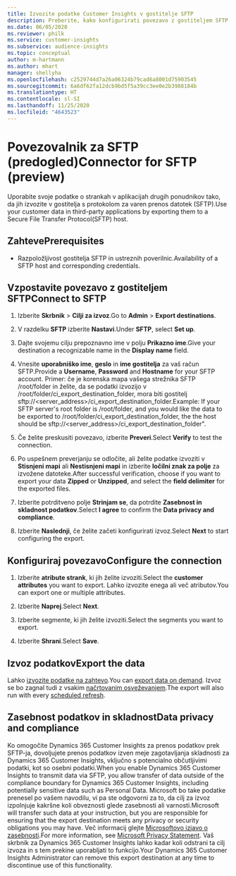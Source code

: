```yaml
---
title: Izvozite podatke Customer Insights v gostitelje SFTP
description: Preberite, kako konfigurirati povezavo z gostiteljem SFTP.
ms.date: 06/05/2020
ms.reviewer: philk
ms.service: customer-insights
ms.subservice: audience-insights
ms.topic: conceptual
author: m-hartmann
ms.author: mhart
manager: shellyha
ms.openlocfilehash: c2529744d7a26a06324b79cad6a8001d75903545
ms.sourcegitcommit: 6a6df62fa12dcb9bd5f5a39cc3ee0e2b3988184b
ms.translationtype: HT
ms.contentlocale: sl-SI
ms.lasthandoff: 11/25/2020
ms.locfileid: "4643523"
---
```

# <a name="connector-for-sftp-preview"></a><span data-ttu-id="bb218-103">Povezovalnik za SFTP (predogled)</span><span class="sxs-lookup"><span data-stu-id="bb218-103">Connector for SFTP (preview)</span></span>

<span data-ttu-id="bb218-104">Uporabite svoje podatke o strankah v aplikacijah drugih ponudnikov tako, da jih izvozite v gostitelja s protokolom za varen prenos datotek (SFTP).</span><span class="sxs-lookup"><span data-stu-id="bb218-104">Use your customer data in third-party applications by exporting them to a Secure File Transfer Protocol(SFTP) host.</span></span>

## <a name="prerequisites"></a><span data-ttu-id="bb218-105">Zahteve</span><span class="sxs-lookup"><span data-stu-id="bb218-105">Prerequisites</span></span>

- <span data-ttu-id="bb218-106">Razpoložljivost gostitelja SFTP in ustreznih poverilnic.</span><span class="sxs-lookup"><span data-stu-id="bb218-106">Availability of a SFTP host and corresponding credentials.</span></span>

## <a name="connect-to-sftp"></a><span data-ttu-id="bb218-107">Vzpostavite povezavo z gostiteljem SFTP</span><span class="sxs-lookup"><span data-stu-id="bb218-107">Connect to SFTP</span></span>

1. <span data-ttu-id="bb218-108">Izberite **Skrbnik** > **Cilji za izvoz**.</span><span class="sxs-lookup"><span data-stu-id="bb218-108">Go to **Admin** > **Export destinations**.</span></span>

1. <span data-ttu-id="bb218-109">V razdelku **SFTP** izberite **Nastavi**.</span><span class="sxs-lookup"><span data-stu-id="bb218-109">Under **SFTP**, select **Set up**.</span></span>

1. <span data-ttu-id="bb218-110">Dajte svojemu cilju prepoznavno ime v polju **Prikazno ime**.</span><span class="sxs-lookup"><span data-stu-id="bb218-110">Give your destination a recognizable name in the **Display name** field.</span></span>

1. <span data-ttu-id="bb218-111">Vnesite **uporabniško ime**, **geslo** in **ime gostitelja** za vaš račun SFTP.</span><span class="sxs-lookup"><span data-stu-id="bb218-111">Provide a **Username**, **Password** and **Hostname** for your SFTP account.</span></span> <span data-ttu-id="bb218-112">Primer: če je korenska mapa vašega strežnika SFTP /root/folder in želite, da se podatki izvozijo v /root/folder/ci_export_destination_folder, mora biti gostitelj sftp://<server_address>/ci_export_destination_folder.</span><span class="sxs-lookup"><span data-stu-id="bb218-112">Example: If your SFTP server's root folder is /root/folder, and you would like the data to be exported to /root/folder/ci_export_destination_folder, the the host should be sftp://<server_address>/ci_export_destination_folder".</span></span>

1. <span data-ttu-id="bb218-113">Če želite preskusiti povezavo, izberite **Preveri**.</span><span class="sxs-lookup"><span data-stu-id="bb218-113">Select **Verify** to test the connection.</span></span>

1. <span data-ttu-id="bb218-114">Po uspešnem preverjanju se odločite, ali želite podatke izvoziti v **Stisnjeni mapi** ali **Nestisnjeni mapi** in izberite **ločilni znak za polje** za izvožene datoteke.</span><span class="sxs-lookup"><span data-stu-id="bb218-114">After successful verification, choose if you want to export your data **Zipped** or **Unzipped**, and select the **field delimiter** for the exported files.</span></span>

1. <span data-ttu-id="bb218-115">Izberite potrditveno polje **Strinjam se**, da potrdite **Zasebnost in skladnost podatkov**.</span><span class="sxs-lookup"><span data-stu-id="bb218-115">Select **I agree** to confirm the **Data privacy and compliance**.</span></span>

1. <span data-ttu-id="bb218-116">Izberite **Naslednji**, če želite začeti konfigurirati izvoz.</span><span class="sxs-lookup"><span data-stu-id="bb218-116">Select **Next** to start configuring the export.</span></span>

## <a name="configure-the-connection"></a><span data-ttu-id="bb218-117">Konfiguriraj povezavo</span><span class="sxs-lookup"><span data-stu-id="bb218-117">Configure the connection</span></span>

1. <span data-ttu-id="bb218-118">Izberite **atribute strank**, ki jih želite izvoziti.</span><span class="sxs-lookup"><span data-stu-id="bb218-118">Select the **customer attributes** you want to export.</span></span> <span data-ttu-id="bb218-119">Lahko izvozite enega ali več atributov.</span><span class="sxs-lookup"><span data-stu-id="bb218-119">You can export one or multiple attributes.</span></span>

1. <span data-ttu-id="bb218-120">Izberite **Naprej**.</span><span class="sxs-lookup"><span data-stu-id="bb218-120">Select **Next**.</span></span>

1. <span data-ttu-id="bb218-121">Izberite segmente, ki jih želite izvoziti.</span><span class="sxs-lookup"><span data-stu-id="bb218-121">Select the segments you want to export.</span></span>

1. <span data-ttu-id="bb218-122">Izberite **Shrani**.</span><span class="sxs-lookup"><span data-stu-id="bb218-122">Select **Save**.</span></span>

## <a name="export-the-data"></a><span data-ttu-id="bb218-123">Izvoz podatkov</span><span class="sxs-lookup"><span data-stu-id="bb218-123">Export the data</span></span>

<span data-ttu-id="bb218-124">Lahko [izvozite podatke na zahtevo](export-destinations.md).</span><span class="sxs-lookup"><span data-stu-id="bb218-124">You can [export data on demand](export-destinations.md).</span></span> <span data-ttu-id="bb218-125">Izvoz se bo zagnal tudi z vsakim [načrtovanim osveževanjem](system.md#schedule-tab).</span><span class="sxs-lookup"><span data-stu-id="bb218-125">The export will also run with every [scheduled refresh](system.md#schedule-tab).</span></span>

## <a name="data-privacy-and-compliance"></a><span data-ttu-id="bb218-126">Zasebnost podatkov in skladnost</span><span class="sxs-lookup"><span data-stu-id="bb218-126">Data privacy and compliance</span></span>

<span data-ttu-id="bb218-127">Ko omogočite Dynamics 365 Customer Insights za prenos podatkov prek SFTP-ja, dovoljujete prenos podatkov izven meje zagotavljanja skladnosti za Dynamics 365 Customer Insights, vključno s potencialno občutljivimi podatki, kot so osebni podatki.</span><span class="sxs-lookup"><span data-stu-id="bb218-127">When you enable Dynamics 365 Customer Insights to transmit data via SFTP, you allow transfer of data outside of the compliance boundary for Dynamics 365 Customer Insights, including potentially sensitive data such as Personal Data.</span></span> <span data-ttu-id="bb218-128">Microsoft bo take podatke prenesel po vašem navodilu, vi pa ste odgovorni za to, da cilj za izvoz izpolnjuje kakršne koli obveznosti glede zasebnosti ali varnosti.</span><span class="sxs-lookup"><span data-stu-id="bb218-128">Microsoft will transfer such data at your instruction, but you are responsible for ensuring that the export destination meets any privacy or security obligations you may have.</span></span> <span data-ttu-id="bb218-129">Več informacij glejte [Microsoftovo izjavo o zasebnosti](https://go.microsoft.com/fwlink/?linkid=396732).</span><span class="sxs-lookup"><span data-stu-id="bb218-129">For more information, see [Microsoft Privacy Statement](https://go.microsoft.com/fwlink/?linkid=396732).</span></span>
<span data-ttu-id="bb218-130">Vaš skrbnik za Dynamics 365 Customer Insights lahko kadar koli odstrani ta cilj izvoza in s tem prekine uporabljati to funkcijo.</span><span class="sxs-lookup"><span data-stu-id="bb218-130">Your Dynamics 365 Customer Insights Administrator can remove this export destination at any time to discontinue use of this functionality.</span></span>
